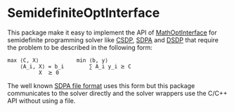 # SemidefiniteOptInterface

This package make it easy to implement the API of [MathOptInterface](https://github.com/JuliaOpt/MathOptInterface.jl) for semidefinite programming solver like [CSDP](https://github.com/JuliaOpt/CSDP.jl), [SDPA](https://github.com/blegat/SDPA.jl) and [DSDP](https://github.com/joehuchette/DSDP.jl) that require the problem to be described in the following form:
```
max ⟨C, X⟩            min ⟨b, y⟩
    ⟨A_i, X⟩ = b_i        ∑ A_i y_i ⪰ C
          X  ⪰ 0
```
The well known [SDPA file format](http://plato.asu.edu/ftp/sdpa_format.txt) uses this form but this package communicates to the solver directly and the solver wrappers use the C/C++ API without using a file.

[build-img]: https://travis-ci.org/JuliaOpt/SemidefiniteOptInterface.jl.svg?branch=master
[build-url]: https://travis-ci.org/JuliaOpt/SemidefiniteOptInterface.jl
[coveralls-img]: https://coveralls.io/repos/github/JuliaOpt/SemidefiniteOptInterface.jl/badge.svg?branch=master
[coveralls-url]: https://coveralls.io/github/JuliaOpt/SemidefiniteOptInterface.jl?branch=master
[codecov-img]: http://codecov.io/github/JuliaOpt/SemidefiniteOptInterface.jl/coverage.svg?branch=master
[codecov-url]: http://codecov.io/github/JuliaOpt/SemidefiniteOptInterface.jl?branch=master
